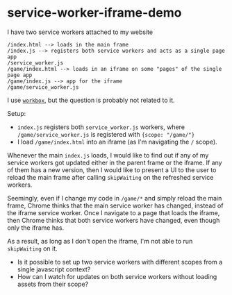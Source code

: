# service-worker-iframe-demo

I have two service workers attached to my website

```
/index.html --> loads in the main frame
/index.js --> registers both service workers and acts as a single page app
/service_worker.js
/game/index.html --> loads in an iframe on some "pages" of the single page app
/game/index.js --> app for the iframe
/game/service_worker.js
```

I use [`workbox`](https://developers.google.com/web/tools/workbox), but the question is probably not related to it.

Setup:

- `index.js` registers both `service_worker.js` workers, where `/game/service_worker.js` is registered with `{scope: "/game/"}`
- I load `/game/index.html` into an iframe (as I'm navigating the `/` scope).

Whenever the main `index.js` loads, I would like to find out if any of my service workers got updated either in the parent frame or the iframe. If any of them has a new version, then I would like to present a UI to the user to reload the main frame after calling `skipWaiting` on the refreshed service workers.

Seemingly, even if I change my code in `/game/*` and simply reload the main frame, Chrome thinks that the main service worker has changed, instead of the iframe service worker. Once I navigate to a page that loads the iframe, then Chrome thinks that both service workers have changed, even though only the iframe has.

As a result, as long as I don't open the iframe, I'm not able to run `skipWaiting` on it.

- Is it possible to set up two service workers with different scopes from a single javascript context?
- How can I watch for updates on both service workers without loading assets from their scope?
